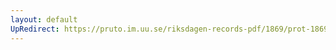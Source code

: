 ```yaml
---
layout: default
UpRedirect: https://pruto.im.uu.se/riksdagen-records-pdf/1869/prot-1869--ak--116.pdf
---
```

